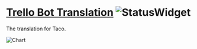 # [Trello Bot Translation](https://translate.tacobot.app/projects/trellobot/) ![StatusWidget](https://translate.tacobot.app/widgets/trellobot/-/svg-badge.svg)
The translation for Taco.

![Chart](https://translate.tacobot.app/widgets/trellobot/-/multi-auto.svg)